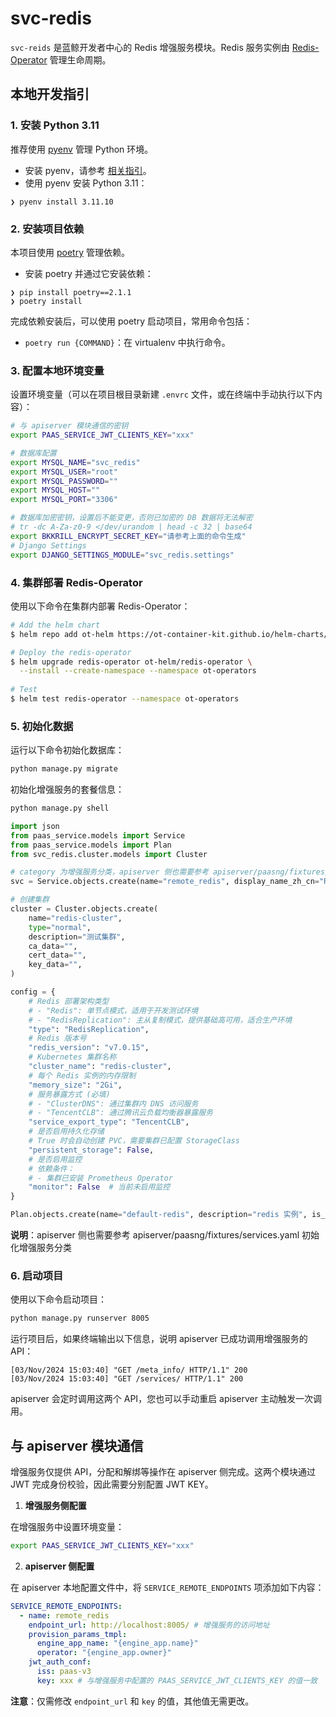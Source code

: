 # svc-redis

`svc-reids` 是蓝鲸开发者中心的 Redis 增强服务模块。Redis 服务实例由 [Redis-Operator](https://github.com/OT-CONTAINER-KIT/redis-operator) 管理生命周期。

## 本地开发指引

### 1. 安装 Python 3.11

推荐使用 [pyenv](https://github.com/pyenv/pyenv) 管理 Python 环境。

- 安装 pyenv，请参考 [相关指引](https://github.com/pyenv/pyenv#getting-pyenv)。
- 使用 pyenv 安装 Python 3.11：

```shell
❯ pyenv install 3.11.10
```

### 2. 安装项目依赖

本项目使用 [poetry](https://python-poetry.org/) 管理依赖。

- 安装 poetry 并通过它安装依赖：

```shell
❯ pip install poetry==2.1.1
❯ poetry install
```

完成依赖安装后，可以使用 poetry 启动项目，常用命令包括：

- `poetry run {COMMAND}`：在 virtualenv 中执行命令。

### 3. 配置本地环境变量

设置环境变量（可以在项目根目录新建 `.envrc` 文件，或在终端中手动执行以下内容）：

```bash
# 与 apiserver 模块通信的密钥
export PAAS_SERVICE_JWT_CLIENTS_KEY="xxx"

# 数据库配置
export MYSQL_NAME="svc_redis"
export MYSQL_USER="root"
export MYSQL_PASSWORD=""
export MYSQL_HOST=""
export MYSQL_PORT="3306"

# 数据库加密密钥，设置后不能变更，否则已加密的 DB 数据将无法解密
# tr -dc A-Za-z0-9 </dev/urandom | head -c 32 | base64
export BKKRILL_ENCRYPT_SECRET_KEY="请参考上面的命令生成"
# Django Settings
export DJANGO_SETTINGS_MODULE="svc_redis.settings"
```

### 4. 集群部署 Redis-Operator

使用以下命令在集群内部署 Redis-Operator：

```bash
# Add the helm chart
$ helm repo add ot-helm https://ot-container-kit.github.io/helm-charts/

# Deploy the redis-operator
$ helm upgrade redis-operator ot-helm/redis-operator \
  --install --create-namespace --namespace ot-operators
  
# Test
$ helm test redis-operator --namespace ot-operators 
```


### 5. 初始化数据

运行以下命令初始化数据库：

```bash
python manage.py migrate
```

初始化增强服务的套餐信息：

```python
python manage.py shell

import json
from paas_service.models import Service
from paas_service.models import Plan
from svc_redis.cluster.models import Cluster

# category 为增强服务分类，apiserver 侧也需要参考 apiserver/paasng/fixtures/services.yaml 初始化增强服务分类
svc = Service.objects.create(name="remote_redis", display_name_zh_cn="Remote Redis", display_name_en="Remote Redis", category=1, logo="http://example.com", available_languages="python,golang,nodejs")

# 创建集群
cluster = Cluster.objects.create(
    name="redis-cluster",
    type="normal",
    description="测试集群",
    ca_data="",
    cert_data="",
    key_data="",
)

config = {
    # Redis 部署架构类型
    # - "Redis": 单节点模式，适用于开发测试环境
    # - "RedisReplication": 主从复制模式，提供基础高可用，适合生产环境
    "type": "RedisReplication",
    # Redis 版本号
    "redis_version": "v7.0.15",
    # Kubernetes 集群名称
    "cluster_name": "redis-cluster",
    # 每个 Redis 实例的内存限制
    "memory_size": "2Gi",
    # 服务暴露方式 (必填)
    # - "ClusterDNS": 通过集群内 DNS 访问服务
    # - "TencentCLB": 通过腾讯云负载均衡器暴露服务
    "service_export_type": "TencentCLB",
    # 是否启用持久化存储
    # True 时会自动创建 PVC，需要集群已配置 StorageClass
    "persistent_storage": False,
    # 是否启用监控
    # 依赖条件：
    # - 集群已安装 Prometheus Operator
    "monitor": False  # 当前未启用监控
}

Plan.objects.create(name="default-redis", description="redis 实例", is_active=True, service_id=svc.uuid, properties={}, config=json.dumps(config))
```

**说明**：apiserver 侧也需要参考 apiserver/paasng/fixtures/services.yaml 初始化增强服务分类

### 6. 启动项目

使用以下命令启动项目：

```bash
python manage.py runserver 8005
```

运行项目后，如果终端输出以下信息，说明 apiserver 已成功调用增强服务的 API：

```
[03/Nov/2024 15:03:40] "GET /meta_info/ HTTP/1.1" 200
[03/Nov/2024 15:03:40] "GET /services/ HTTP/1.1" 200
```

apiserver 会定时调用这两个 API，您也可以手动重启 apiserver 主动触发一次调用。

## 与 apiserver 模块通信

增强服务仅提供 API，分配和解绑等操作在 apiserver 侧完成。这两个模块通过 JWT 完成身份校验，因此需要分别配置 JWT KEY。

1. **增强服务侧配置**

在增强服务中设置环境变量：

```bash
export PAAS_SERVICE_JWT_CLIENTS_KEY="xxx"
```

2. **apiserver 侧配置**

在 apiserver 本地配置文件中，将 `SERVICE_REMOTE_ENDPOINTS` 项添加如下内容：

```yaml
SERVICE_REMOTE_ENDPOINTS:
  - name: remote_redis
    endpoint_url: http://localhost:8005/ # 增强服务的访问地址
    provision_params_tmpl:
      engine_app_name: "{engine_app.name}"
      operator: "{engine_app.owner}"
    jwt_auth_conf:
      iss: paas-v3
      key: xxx # 与增强服务中配置的 PAAS_SERVICE_JWT_CLIENTS_KEY 的值一致
```

**注意**：仅需修改 `endpoint_url` 和 `key` 的值，其他值无需更改。
